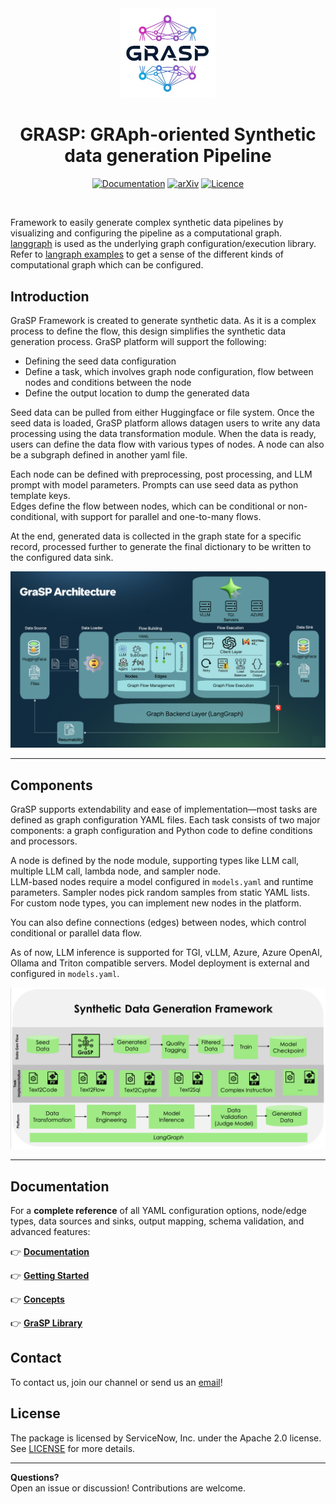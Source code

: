 <div align="center">
  <img width=30% src="https://raw.githubusercontent.com/ServiceNow/GraSP/refs/heads/main/docs/resources/images/grasp_logo.png">

  <h1>GRASP: GRAph-oriented Synthetic data generation Pipeline</h1>

<a href="https://servicenow.github.io/GraSP">
    <img alt="Documentation" src="https://img.shields.io/badge/documentation-blue.svg"/></a>
<a href="http://arxiv.org/abs/2508.15432">
    <img src="https://img.shields.io/badge/arXiv-2508.15432-blue.svg" alt="arXiv"></a>
<a href="./LICENSE">
    <img alt="Licence" src="https://img.shields.io/badge/License-Apache%202.0-blue.svg"/></a>

[//]: # (<a href="https://doi.org/10.5281/zenodo.6511558">)

[//]: # (    <img src="https://zenodo.org/badge/DOI/10.5281/zenodo.6511558.svg" alt="DOI"></a>)
<br>
</div>


Framework to easily generate complex synthetic data pipelines by visualizing and configuring the pipeline as a
computational graph. [langgraph](https://python.langchain.com/docs/langgraph/) is used as the underlying graph
configuration/execution library. Refer
to [langraph examples](https://github.com/langchain-ai/langgraph/tree/main/examples) to get a sense of the different
kinds of computational graph which can be configured.
<br>
<be>

## Introduction

GraSP Framework is created to generate synthetic data. As it is a complex process to define the flow, this design simplifies the synthetic data generation process. GraSP platform will support the following:
- Defining the seed data configuration
- Define a task, which involves graph node configuration, flow between nodes and conditions between the node
- Define the output location to dump the generated data

Seed data can be pulled from either Huggingface or file system. Once the seed data is loaded, GraSP platform allows datagen users to write any data processing using the data transformation module. When the data is ready, users can define the data flow with various types of nodes. A node can also be a subgraph defined in another yaml file.

Each node can be defined with preprocessing, post processing, and LLM prompt with model parameters. Prompts can use seed data as python template keys.  
Edges define the flow between nodes, which can be conditional or non-conditional, with support for parallel and one-to-many flows.

At the end, generated data is collected in the graph state for a specific record, processed further to generate the final dictionary to be written to the configured data sink.

![GraspFramework](https://raw.githubusercontent.com/ServiceNow/GraSP/refs/heads/main/docs/resources/images/grasp_architecture.png)

---

## Components

GraSP supports extendability and ease of implementation—most tasks are defined as graph configuration YAML files. Each task consists of two major components: a graph configuration and Python code to define conditions and processors.

A node is defined by the node module, supporting types like LLM call, multiple LLM call, lambda node, and sampler node.  
LLM-based nodes require a model configured in `models.yaml` and runtime parameters. Sampler nodes pick random samples from static YAML lists. For custom node types, you can implement new nodes in the platform.

You can also define connections (edges) between nodes, which control conditional or parallel data flow.

As of now, LLM inference is supported for TGI, vLLM, Azure, Azure OpenAI, Ollama and Triton compatible servers. Model deployment is external and configured in `models.yaml`.

![GraspComponents](https://raw.githubusercontent.com/ServiceNow/GraSP/refs/heads/main/docs/resources/images/grasp_usecase2framework.png)

---


## Documentation

For a **complete reference** of all YAML configuration options, node/edge types, data sources and sinks, output mapping, schema validation, and advanced features:

👉 **[Documentation](https://github.com/ServiceNow/GraSP/blob/main/docs/installation.md)**

👉 **[Getting Started](https://github.com/ServiceNow/GraSP/tree/main/docs/getting_started)**

👉 **[Concepts](https://github.com/ServiceNow/GraSP/tree/main/docs/concepts)**

👉 **[GraSP Library](https://github.com/ServiceNow/GraSP/blob/main/docs/grasp_library.md)**

[//]: # (---)

[//]: # ()
[//]: # (### Repo Structure)

[//]: # ()
[//]: # (```bash)

[//]: # (├── .github)

[//]: # (│   └── GitHub configuration and workflows)

[//]: # (├── apps)

[//]: # (│   └── Application layer and UI components)

[//]: # (├── docs)

[//]: # (│   └── User documentation and guides)

[//]: # (├── grasp  # Core library implementation)

[//]: # (│   ├── config)

[//]: # (│   │   └── Configuration files and settings)

[//]: # (│   ├── configuration)

[//]: # (│   │   └── Configuration loading and management)

[//]: # (│   ├── core)

[//]: # (│   │   └── Core framework components and execution engine)

[//]: # (│   ├── data)

[//]: # (│   │   └── Data handling utilities)

[//]: # (│   ├── data_mapper)

[//]: # (│   │   └── Data transformation and mapping)

[//]: # (│   ├── exceptions)

[//]: # (│   │   └── Custom exception definitions)

[//]: # (│   ├── logger)

[//]: # (│   │   └── Logging system and adapters)

[//]: # (│   ├── models)

[//]: # (│   │   └── Model configuration and factories)

[//]: # (│   ├── nodes)

[//]: # (│   │   └── Node builders for programmatic workflows)

[//]: # (│   ├── processors)

[//]: # (│   │   └── Data processing and output generation)

[//]: # (│   ├── recipes)

[//]: # (│   │   └── Pre-built workflow templates)

[//]: # (│   ├── tasks)

[//]: # (│   │   └── Example task configurations)

[//]: # (│   ├── utils)

[//]: # (│   │   └── Core utilities and helper functions)

[//]: # (│   ├── validators)

[//]: # (│   │   └── Schema validation and type checking)

[//]: # (│   └── workflow)

[//]: # (│       └── High-level workflow builder interface)

[//]: # (├── resources)

[//]: # (│   └── Static resources and assets)

[//]: # (├── tests)

[//]: # (│   └── Unit and integration tests)

[//]: # (└── tools)

[//]: # (    └── Development tools and CLI utilities)

[//]: # (```)

## Contact

To contact us, join our channel or send us an [email](grasp_team@servicenow.com)!

## License

The package is licensed by ServiceNow, Inc. under the Apache 2.0 license. See [LICENSE](LICENSE) for more details.

---

**Questions?**  
Open an issue or discussion! Contributions are welcome.

